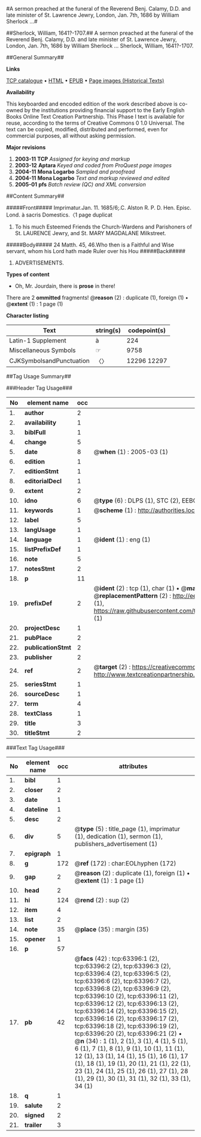 #A sermon preached at the funeral of the Reverend Benj. Calamy, D.D. and late minister of St. Lawrence Jewry, London, Jan. 7th, 1686 by William Sherlock ...#

##Sherlock, William, 1641?-1707.##
A sermon preached at the funeral of the Reverend Benj. Calamy, D.D. and late minister of St. Lawrence Jewry, London, Jan. 7th, 1686 by William Sherlock ...
Sherlock, William, 1641?-1707.

##General Summary##

**Links**

[TCP catalogue](http://www.ota.ox.ac.uk/tcp/)  • 
[HTML](http://tei.it.ox.ac.uk/tcp/Texts-HTML/free/A59/A59876.html)  • 
[EPUB](http://tei.it.ox.ac.uk/tcp/Texts-EPUB/free/A59/A59876.epub) • 
[Page images (Historical Texts)](https://data.historicaltexts.jisc.ac.uk/view?pubId=eebo-12568027e&pageId=eebo-12568027e-63396-1)

**Availability**

This keyboarded and encoded edition of the
	       work described above is co-owned by the institutions
	       providing financial support to the Early English Books
	       Online Text Creation Partnership. This Phase I text is
	       available for reuse, according to the terms of Creative
	       Commons 0 1.0 Universal. The text can be copied,
	       modified, distributed and performed, even for
	       commercial purposes, all without asking permission.

**Major revisions**

1. __2003-11__ __TCP__ *Assigned for keying and markup*
1. __2003-12__ __Aptara__ *Keyed and coded from ProQuest page images*
1. __2004-11__ __Mona Logarbo__ *Sampled and proofread*
1. __2004-11__ __Mona Logarbo__ *Text and markup reviewed and edited*
1. __2005-01__ __pfs__ *Batch review (QC) and XML conversion*

##Content Summary##

#####Front#####
Imprimatur.Jan. 11. 1685/6;.C. Alston R. P. D. Hen.
Episc. Lond. à sacris
Domestics.〈1 page duplicat
1. To his much Esteemed Friends the Church-Wardens
and Parishoners of St.
LAURENCE Jewry, and St. MARY
MAGDALANE Milkstreet.

#####Body#####
24 Matth. 45, 46.Who then is a Faithful and Wise servant,
whom his Lord hath made Ruler over
his Hou
#####Back#####

1. ADVERTISEMENTS.

**Types of content**

  * Oh, Mr. Jourdain, there is **prose** in there!

There are 2 **ommitted** fragments! 
 @__reason__ (2) : duplicate (1), foreign (1)  •  @__extent__ (1) : 1 page (1)

**Character listing**


|Text|string(s)|codepoint(s)|
|---|---|---|
|Latin-1 Supplement|à|224|
|Miscellaneous Symbols|☞|9758|
|CJKSymbolsandPunctuation|〈〉|12296 12297|

##Tag Usage Summary##

###Header Tag Usage###

|No|element name|occ|attributes|
|---|---|---|---|
|1.|__author__|2||
|2.|__availability__|1||
|3.|__biblFull__|1||
|4.|__change__|5||
|5.|__date__|8| @__when__ (1) : 2005-03 (1)|
|6.|__edition__|1||
|7.|__editionStmt__|1||
|8.|__editorialDecl__|1||
|9.|__extent__|2||
|10.|__idno__|6| @__type__ (6) : DLPS (1), STC (2), EEBO-CITATION (1), OCLC (1), VID (1)|
|11.|__keywords__|1| @__scheme__ (1) : http://authorities.loc.gov/ (1)|
|12.|__label__|5||
|13.|__langUsage__|1||
|14.|__language__|1| @__ident__ (1) : eng (1)|
|15.|__listPrefixDef__|1||
|16.|__note__|5||
|17.|__notesStmt__|2||
|18.|__p__|11||
|19.|__prefixDef__|2| @__ident__ (2) : tcp (1), char (1)  •  @__matchPattern__ (2) : ([0-9\-]+):([0-9IVX]+) (1), (.+) (1)  •  @__replacementPattern__ (2) : http://eebo.chadwyck.com/downloadtiff?vid=$1&page=$2 (1), https://raw.githubusercontent.com/textcreationpartnership/Texts/master/tcpchars.xml#$1 (1)|
|20.|__projectDesc__|1||
|21.|__pubPlace__|2||
|22.|__publicationStmt__|2||
|23.|__publisher__|2||
|24.|__ref__|2| @__target__ (2) : https://creativecommons.org/publicdomain/zero/1.0/ (1), http://www.textcreationpartnership.org/docs/. (1)|
|25.|__seriesStmt__|1||
|26.|__sourceDesc__|1||
|27.|__term__|4||
|28.|__textClass__|1||
|29.|__title__|3||
|30.|__titleStmt__|2||


###Text Tag Usage###

|No|element name|occ|attributes|
|---|---|---|---|
|1.|__bibl__|1||
|2.|__closer__|2||
|3.|__date__|1||
|4.|__dateline__|1||
|5.|__desc__|2||
|6.|__div__|5| @__type__ (5) : title_page (1), imprimatur (1), dedication (1), sermon (1), publishers_advertisement (1)|
|7.|__epigraph__|1||
|8.|__g__|172| @__ref__ (172) : char:EOLhyphen (172)|
|9.|__gap__|2| @__reason__ (2) : duplicate (1), foreign (1)  •  @__extent__ (1) : 1 page (1)|
|10.|__head__|2||
|11.|__hi__|124| @__rend__ (2) : sup (2)|
|12.|__item__|4||
|13.|__list__|2||
|14.|__note__|35| @__place__ (35) : margin (35)|
|15.|__opener__|1||
|16.|__p__|57||
|17.|__pb__|42| @__facs__ (42) : tcp:63396:1 (2), tcp:63396:2 (2), tcp:63396:3 (2), tcp:63396:4 (2), tcp:63396:5 (2), tcp:63396:6 (2), tcp:63396:7 (2), tcp:63396:8 (2), tcp:63396:9 (2), tcp:63396:10 (2), tcp:63396:11 (2), tcp:63396:12 (2), tcp:63396:13 (2), tcp:63396:14 (2), tcp:63396:15 (2), tcp:63396:16 (2), tcp:63396:17 (2), tcp:63396:18 (2), tcp:63396:19 (2), tcp:63396:20 (2), tcp:63396:21 (2)  •  @__n__ (34) : 1 (1), 2 (1), 3 (1), 4 (1), 5 (1), 6 (1), 7 (1), 8 (1), 9 (1), 10 (1), 11 (1), 12 (1), 13 (1), 14 (1), 15 (1), 16 (1), 17 (1), 18 (1), 19 (1), 20 (1), 21 (1), 22 (1), 23 (1), 24 (1), 25 (1), 26 (1), 27 (1), 28 (1), 29 (1), 30 (1), 31 (1), 32 (1), 33 (1), 34 (1)|
|18.|__q__|1||
|19.|__salute__|2||
|20.|__signed__|2||
|21.|__trailer__|3||
